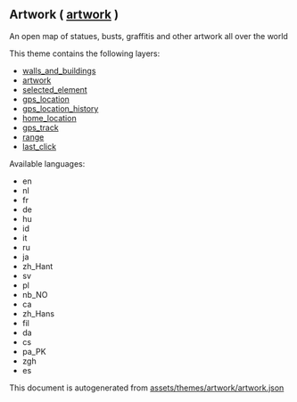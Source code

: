 [//]: # (WARNING: this file is automatically generated. Please find the sources at the bottom and edit those sources)

 Artwork ( [artwork](https://mapcomplete.osm.be/artwork) ) 
-----------------------------------------------------------



An open map of statues, busts, graffitis and other artwork all over the world

This theme contains the following layers:



  - [walls_and_buildings](../Layers/walls_and_buildings.md)
  - [artwork](../Layers/artwork.md)
  - [selected_element](../Layers/selected_element.md)
  - [gps_location](../Layers/gps_location.md)
  - [gps_location_history](../Layers/gps_location_history.md)
  - [home_location](../Layers/home_location.md)
  - [gps_track](../Layers/gps_track.md)
  - [range](../Layers/range.md)
  - [last_click](../Layers/last_click.md)


Available languages:



  - en
  - nl
  - fr
  - de
  - hu
  - id
  - it
  - ru
  - ja
  - zh_Hant
  - sv
  - pl
  - nb_NO
  - ca
  - zh_Hans
  - fil
  - da
  - cs
  - pa_PK
  - zgh
  - es
 

This document is autogenerated from [assets/themes/artwork/artwork.json](https://github.com/pietervdvn/MapComplete/blob/develop/assets/themes/artwork/artwork.json)
